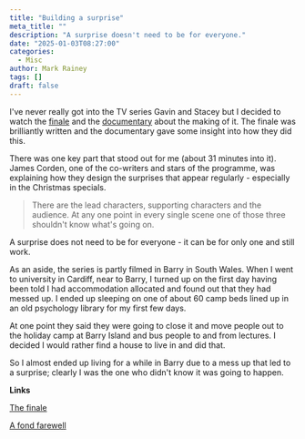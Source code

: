 ```yaml
---
title: "Building a surprise"
meta_title: ""
description: "A surprise doesn't need to be for everyone."
date: "2025-01-03T08:27:00"
categories:
  - Misc
author: Mark Rainey
tags: []
draft: false
---
```


I've never really got into the TV series Gavin and Stacey but I decided to watch the [finale](https://www.bbc.co.uk/iplayer/episode/m0026dmr/gavin-stacey-gavin-stacey-the-finale) and the [documentary](https://www.bbc.co.uk/iplayer/episode/m0026d9p/gavin-stacey-a-fond-farewell) about the making of it. The finale was brilliantly written and the documentary gave some insight into how they did this. 

There was one key part that stood out for me (about 31 minutes into it). James Corden, one of the co-writers and stars of the programme, was explaining how they design the surprises that appear regularly - especially in the Christmas specials.  

> There are the lead characters, supporting characters and the audience. At any one point in every single scene one of those three shouldn't know what's going on. 

A surprise does not need to be for everyone - it can be for only one and still work.

As an aside, the series is partly filmed in Barry in South Wales. When I went to university in Cardiff, near to Barry, I turned up on the first day having been told I had accommodation allocated and found out that they had messed up. I ended up sleeping on one of about 60 camp beds lined up in an old psychology library for my first few days.

At one point they said they were going to close it and move people out to the holiday camp at Barry Island and bus people to and from lectures. I decided I would rather find a house to live in and did that.

So I almost ended up living for a while in Barry due to a mess up that led to a surprise; clearly I was the one who didn't know it was going to happen.

__Links__

[The finale](https://www.bbc.co.uk/iplayer/episode/m0026dmr/gavin-stacey-gavin-stacey-the-finale)

[A fond farewell](https://www.bbc.co.uk/iplayer/episode/m0026d9p/gavin-stacey-a-fond-farewell)